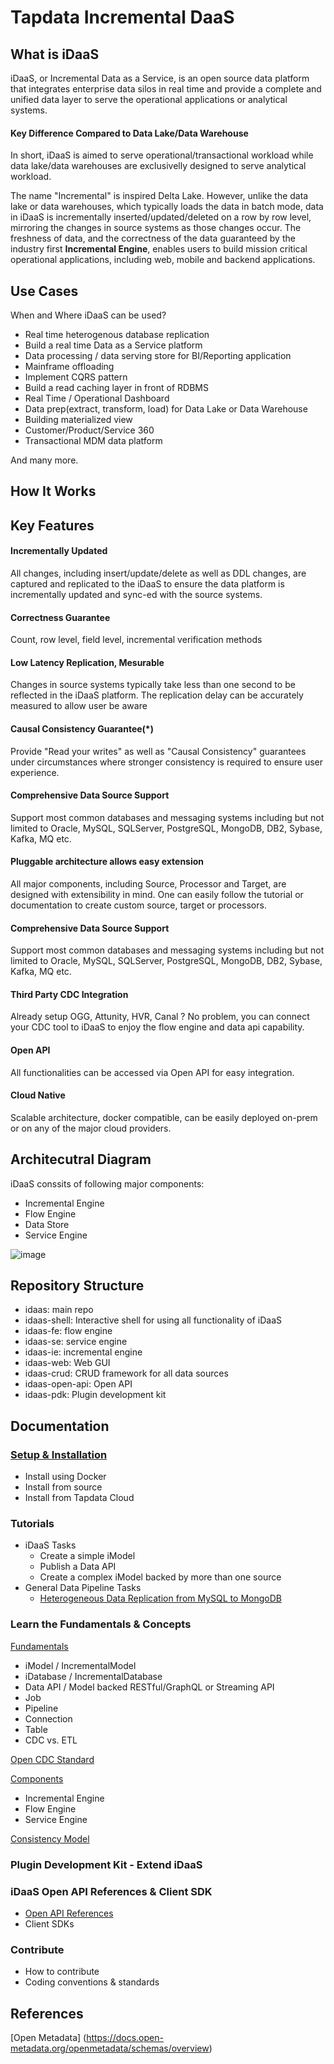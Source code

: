 # Tapdata Incremental DaaS 

## What is iDaaS

iDaaS, or Incremental Data as a Service, is an open source data platform that integrates enterprise data silos in real time and provide a complete and unified data layer to serve the operational applications or analytical systems. 


#### Key Difference Compared to Data Lake/Data Warehouse
In short, iDaaS is aimed to serve operational/transactional workload while data lake/data warehouses are exclusivelly designed to serve analytical workload. 

The name "Incremental" is inspired Delta Lake. However, unlike the data lake or data warehouses, which typically loads the data  in batch mode, data in iDaaS is incrementally inserted/updated/deleted on a row by row level, mirroring the changes in source systems as those changes occur.  The freshness of data, and the correctness of the data guaranteed by the industry first **Incremental Engine**, enables users to build mission critical operational applications, including web, mobile and backend applications. 


## Use Cases 

When and Where iDaaS can be used?

- Real time heterogenous database replication
- Build a real time Data as a Service platform
- Data processing / data serving store for BI/Reporting application
- Mainframe offloading
- Implement CQRS pattern
- Build a read caching layer in front of RDBMS
- Real Time / Operational Dashboard
- Data prep(extract, transform, load) for Data Lake or Data Warehouse
- Building materialized view
- Customer/Product/Service 360
- Transactional MDM data platform

And many more.

## How It Works


	
## Key Features 

#### Incrementally Updated

All changes, including insert/update/delete as well as DDL changes, are captured and replicated to the iDaaS to ensure the data platform is incrementally updated and sync-ed with the source systems.  

#### Correctness Guarantee

Count, row level, field level, incremental verification methods

#### Low Latency Replication, Mesurable 

Changes in source systems typically take less than one second to be reflected in the iDaaS platform.  The  replication delay can be accurately measured to allow user be aware 

#### Causal Consistency Guarantee(*)

Provide "Read your writes" as well as "Causal Consistency" guarantees under circumstances where stronger consistency is required to ensure user experience. 

#### Comprehensive Data Source Support

Support most common databases and messaging systems including but not limited to Oracle, MySQL, SQLServer, PostgreSQL,  MongoDB, DB2, Sybase, Kafka, MQ etc. 

#### Pluggable architecture allows easy extension

All major components, including Source, Processor and Target, are designed with extensibility in mind. One can easily follow the tutorial or documentation to create custom source, target or processors. 

#### Comprehensive Data Source Support

Support most common databases and messaging systems including but not limited to Oracle, MySQL, SQLServer, PostgreSQL,  MongoDB, DB2, Sybase, Kafka, MQ etc. 

#### Third Party CDC Integration

Already setup OGG, Attunity, HVR, Canal ? No problem, you can connect your CDC tool to iDaaS to enjoy the flow engine and data api capability.

#### Open API  

All functionalities can be accessed via Open API for easy integration. 

#### Cloud Native

Scalable architecture, docker compatible, can be easily deployed on-prem or on any of the major cloud providers.  

## Architecutral Diagram

 iDaaS conssits of following major components:
 
 - Incremental Engine
 - Flow Engine
 - Data Store
 - Service Engine

 
![image](https://user-images.githubusercontent.com/1950232/151819404-c7045673-119d-496e-9326-0436e00c1a59.png)

## Repository Structure

- idaas: main repo
- idaas-shell: Interactive shell for using all functionality of iDaaS
- idaas-fe: flow engine
- idaas-se: service engine
- idaas-ie: incremental engine
- idaas-web: Web GUI
- idaas-crud: CRUD framework for all data sources
- idaas-open-api: Open API 
- idaas-pdk: Plugin development kit

## Documentation

### [Setup & Installation ](docs/installation.md)

-  Install using Docker
-  Install from source
-  Install from Tapdata Cloud

### Tutorials 
- iDaaS Tasks
	- Create a simple iModel
	- Publish a Data API 
	- Create a complex iModel backed by more than one source
- General Data Pipeline Tasks
	- [Heterogeneous Data Replication from MySQL to MongoDB](docs/tutorial-mysql-mongodb.md)

### Learn the Fundamentals & Concepts
[Fundamentals](docs/fundamentals.md)

- iModel / IncrementalModel
- iDatabase / IncrementalDatabase
- Data API / Model backed RESTful/GraphQL or Streaming API
- Job
- Pipeline
- Connection
- Table
- CDC vs. ETL

[Open CDC Standard](docs/open-cdc.md)

[Components](docs/components.md)

- Incremental Engine
- Flow Engine
- Service Engine

[ Consistency Model](docs/consistency-model.md)

###  Plugin Development Kit - Extend iDaaS

### iDaaS Open API References & Client SDK
- [Open API References](docs/open-api.md)
- Client SDKs

### Contribute 
- How to contribute
- Coding conventions & standards

## References

[Open Metadata] (https://docs.open-metadata.org/openmetadata/schemas/overview)


